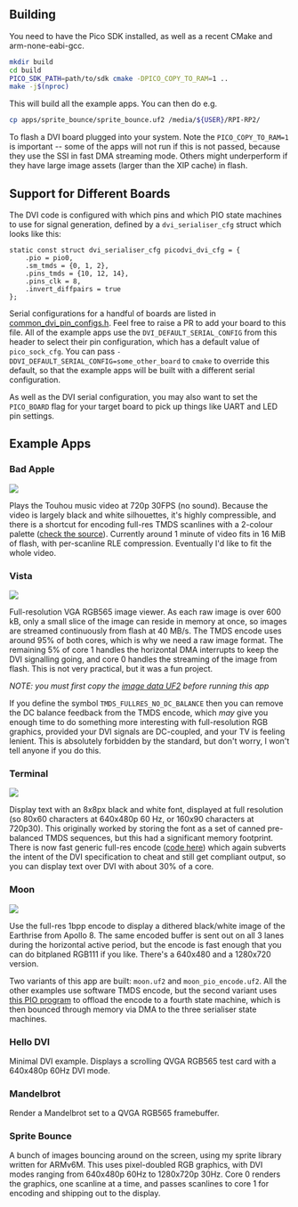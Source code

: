 Building
--------

You need to have the Pico SDK installed, as well as a recent CMake and arm-none-eabi-gcc.


```bash
mkdir build
cd build
PICO_SDK_PATH=path/to/sdk cmake -DPICO_COPY_TO_RAM=1 ..
make -j$(nproc)
```

This will build all the example apps. You can then do e.g.

```bash
cp apps/sprite_bounce/sprite_bounce.uf2 /media/${USER}/RPI-RP2/
```

To flash a DVI board plugged into your system. Note the `PICO_COPY_TO_RAM=1` is important -- some of the apps will not run if this is not passed, because they use the SSI in fast DMA streaming mode. Others might underperform if they have large image assets (larger than the XIP cache) in flash.

Support for Different Boards
----------------------------

The DVI code is configured with which pins and which PIO state machines to use for signal generation, defined by a `dvi_serialiser_cfg` struct which looks like this:

```
static const struct dvi_serialiser_cfg picodvi_dvi_cfg = {
	.pio = pio0,
	.sm_tmds = {0, 1, 2},
	.pins_tmds = {10, 12, 14},
	.pins_clk = 8,
	.invert_diffpairs = true
};
```

Serial configurations for a handful of boards are listed in [common_dvi_pin_configs.h](include/common_dvi_pin_configs.h). Feel free to raise a PR to add your board to this file. All of the example apps use the `DVI_DEFAULT_SERIAL_CONFIG` from this header to select their pin configuration, which has a default value of `pico_sock_cfg`. You can pass `-DDVI_DEFAULT_SERIAL_CONFIG=some_other_board` to `cmake` to override this default, so that the example apps will be built with a different serial configuration.

As well as the DVI serial configuration, you may also want to set the `PICO_BOARD` flag for your target board to pick up things like UART and LED pin settings.

Example Apps
------------

### Bad Apple

![](../img/example_app_bad_apple.jpg)

Plays the Touhou music video at 720p 30FPS (no sound). Because the video is largely black and white silhouettes, it's highly compressible, and there is a shortcut for encoding full-res TMDS scanlines with a 2-colour palette ([check the source](apps/bad_apple/rle_decompress.S)). Currently around 1 minute of video fits in 16 MiB of flash, with per-scanline RLE compression. Eventually I'd like to fit the whole video.

### Vista

![](../img/example_app_vista.jpg)

Full-resolution VGA RGB565 image viewer. As each raw image is over 600 kB, only a small slice of the image can reside in memory at once, so images are streamed continuously from flash at 40 MB/s. The TMDS encode uses around 95% of both cores, which is why we need a raw image format. The remaining 5% of core 1 handles the horizontal DMA interrupts to keep the DVI signalling going, and core 0 handles the streaming of the image from flash. This is not very practical, but it was a fun project.

*NOTE: you must first copy the [image data UF2](assets/vista_data.uf2) before running this app*

If you define the symbol `TMDS_FULLRES_NO_DC_BALANCE` then you can remove the DC balance feedback from the TMDS encode, which *may* give you enough time to do something more interesting with full-resolution RGB graphics, provided your DVI signals are DC-coupled, and your TV is feeling lenient. This is absolutely forbidden by the standard, but don't worry, I won't tell anyone if you do this.

### Terminal

![](../img/example_app_terminal.jpg)

Display text with an 8x8px black and white font, displayed at full resolution (so 80x60 characters at 640x480p 60 Hz, or 160x90 characters at 720p30). This originally worked by storing the font as a set of canned pre-balanced TMDS sequences, but this had a significant memory footprint. There is now fast generic full-res encode ([code here](https://github.com/Wren6991/PicoDVI/blob/6bafa3c3e3f6796b49eb599476ee2a43ae5ccf67/software/libdvi/tmds_encode.S#L176)) which again subverts the intent of the DVI specification to cheat and still get compliant output, so you can display text over DVI with about 30% of a core.

### Moon

![](../img/example_app_moon.jpg)

Use the full-res 1bpp encode to display a dithered black/white image of the Earthrise from Apollo 8. The same encoded buffer is sent out on all 3 lanes during the horizontal active period, but the encode is fast enough that you can do bitplaned RGB111 if you like. There's a 640x480 and a 1280x720 version.

Two variants of this app are built: `moon.uf2` and `moon_pio_encode.uf2`. All the other examples use software TMDS encode, but the second variant uses [this PIO program](https://github.com/Wren6991/PicoDVI/blob/master/software/libdvi/tmds_encode_1bpp.pio) to offload the encode to a fourth state machine, which is then bounced through memory via DMA to the three serialiser state machines.

### Hello DVI

Minimal DVI example. Displays a scrolling QVGA RGB565 test card with a 640x480p 60Hz DVI mode.

### Mandelbrot

Render a Mandelbrot set to a QVGA RGB565 framebuffer.

### Sprite Bounce

A bunch of images bouncing around on the screen, using my sprite library written for ARMv6M. This uses pixel-doubled RGB graphics, with DVI modes ranging from 640x480p 60Hz to 1280x720p 30Hz. Core 0 renders the graphics, one scanline at a time, and passes scanlines to core 1 for encoding and shipping out to the display.

